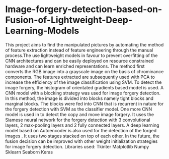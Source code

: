 # Image-forgery-detection-based-on-Fusion-of-Lightweight-Deep-Learning-Models
This project aims to find the manipulated pictures by automating the method of feature extraction instead of feature engineering through the manual process.The use lightweight models in favour to prevent overfitting of the CNN architectures and can be easily deployed on resource constrained hardware and can learn enriched representations.
The method first converts the RGB image into a grayscale image on the basis of chrominance components. The features extracted are subsequently used with PCA to increase the efficiency of the image classification using SVM. To detect the image forgery, the histogram of orientated gradients  based model is used. A CNN model with a blocking strategy was used for image forgery detection. In this method, the image is divided into blocks namely tight blocks and marginal blocks.
The blocks were fed into CNN that is recurrent in nature for the forgery detection with SVM as the classifier model. One more CNN model is used in to detect the copy and move image forgery. It uses the Siamese neural network for the forgery detection with 3 convolutional layers, 2 max-pooling layers and 2 fully connected layers. A deep learning model based on Autoencoder is also used for the detection of the forged images . It uses two stages stacked on top of each other.
In the future, the fusion decision can be improved with other weight initialization strategies for image forgery detection.
Libraries used:
Tkinter
Matplotlib
Numpy
Sklearn
Seaborn
Keras
